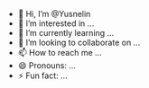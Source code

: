 - 👋 Hi, I’m @Yusnelin
- 👀 I’m interested in ...
- 🌱 I’m currently learning ...
- 💞️ I’m looking to collaborate on ...
- 📫 How to reach me ...
- 😄 Pronouns: ...
- ⚡ Fun fact: ...

<!---
Yusnelin/Yusnelin is a ✨ special ✨ repository because its `README.md` (this file) appears on your GitHub profile.
You can click the Preview link to take a look at your changes.
--->
